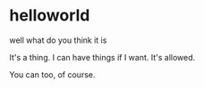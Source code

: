 # helloworld
well what do you think it is

It's a thing. I can have things if I want. It's allowed.

You can too, of course.
